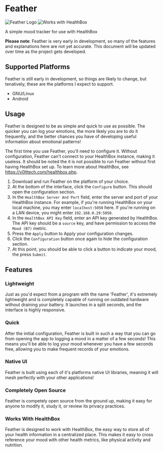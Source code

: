 # Feather

![Feather Logo](https://v0lttech.com/assets/img/featherlogo.png)
![Works with HealthBox](https://v0lttech.com/assets/img/workswithhealthbox.png)

A simple mood tracker for use with HealthBox

**Please note**: Feather is very early in development, so many of the features and explanations here are not yet accurate. This document will be updated over time as the project gets developed.


## Supported Platforms

Feather is still early in development, so things are likely to change, but tenatively, these are the platforms I expect to support.

- GNU/Linux
- Android


## Usage

Feather is designed to be as simple and quick to use as possible. The quicker you can log your emotions, the more likely you are to do it frequently, and the better chances you have of developing useful information about emotional patterns!

The first time you use Feather, you'll need to configure it. Without configuration, Feather can't connect to your HealthBox instance, making it useless. It should be noted the it is not possible to run Feather without first having HealthBox set up. To learn more about HealthBox, see <https://v0lttech.com/healthbox.php>.

1. Download and run Feather on the platform of your choice.
2. At the bottom of the interface, click the `Configure` button. This should open the configuration section.
3. In the `HealthBox Server And Port` field, enter the server and port of your HealthBox instance. For example, if you're running HealthBox on your local machine, you may enter `localhost:5050` here. If you're running on a LAN device, you might enter `192.168.0.29:5050`.
4. In the `HealthBox API Key` field, enter an API key generated by HealthBox. The API key should be a `source` key, and have permission to access the `Mood (B7)` metric.
5. Press the `Apply` button to Apply your configuration changes.
6. Click the `Configuration` button once again to hide the configuration section.
7. At this point, you should be able to click a button to indicate your mood, the press `Submit`.


## Features

### Lightweight

Just as you'd expect from a program with the name 'Feather', it's extremely lightweight and is completely capable of running on outdated hardware without draining your battery. It launches in a split seconds, and the interface is highly responsive.

### Quick

After the initial configuration, Feather is built in such a way that you can go from opening the app to logging a mood in a matter of a few seconds! This means you'll be able to log your mood whenever you have a few seconds free, allowing you to make frequent records of your emotions.

### Native UI

Feather is built using each of it's platforms native UI libraries, meaning it will mesh perfectly with your other applications!

### Completely Open Source

Feather is competely open source from the ground up, making it easy for anyone to modify it, study it, or review its privacy practices.

### Works With HealthBox

Feather is designed to work with HealthBox, the easy way to store all of your health information in a centralized place. This makes it easy to cross reference your mood with other health metrics, like physical activity and nutrition.
